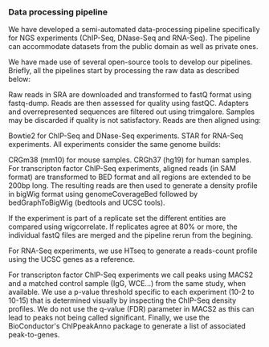 ### Data processing pipeline

We have developed a semi-automated data-processing pipeline specifically for NGS experiments (ChIP-Seq, DNase-Seq and RNA-Seq). The pipeline can accommodate datasets from the public domain as well as private ones.

We have made use of several open-source tools to develop our pipelines. Briefly, all the pipelines start by processing the raw data as described below:

Raw reads in SRA are downloaded and transformed to fastQ format using fastq-dump.
Reads are then assessed for quality using fastQC.
Adapters and overrepresented sequences are filtered out using trimgalore. Samples may be discarded if quality is not satisfactory.
Reads are then aligned using:

Bowtie2 for ChIP-Seq and DNase-Seq experiments.
STAR for RNA-Seq experiments.
All experiments consider the same genome builds:

CRGm38 (mm10) for mouse samples.
CRGh37 (hg19) for human samples.
For transcripton factor ChIP-Seq experiments, aligned reads (in SAM format) are transformed to BED format and all regions are extended to be 200bp long. The resulting reads are then used to generate a density profile in bigWig format using genomeCoverageBed followed by bedGraphToBigWig (bedtools and UCSC tools).

If the experiment is part of a replicate set the different entities are compared using wigcorrelate. If replicates agree at 80% or more, the individual fastQ files are merged and the pipeline rerun from the begining.

For RNA-Seq experiments, we use HTseq to generate a reads-count profile using the UCSC genes as a reference.

For transcripton factor ChIP-Seq experiments we call peaks using MACS2 and a matched control sample (IgG, WCE...) from the same study, when available. We use a p-value threshold specific to each experiment (10-2 to 10-15) that is determined visually by inspecting the ChIP-Seq density profiles. We do not use the q-value (FDR) parameter in MACS2 as this can lead to peaks not being called significant. Finally, we use the BioConductor's ChIPpeakAnno package to generate a list of associated peak-to-genes.
